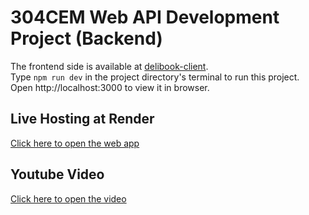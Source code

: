 # 304CEM Web API Development Project (Backend)

The frontend side is available at [delibook-client](https://github.com/jessicaclarita/delibook-client). \
Type `npm run dev` in the project directory's terminal to run this project. \
Open http://localhost:3000 to view it in browser.

## Live Hosting at Render
[Click here to open the web app](https://delibook.onrender.com/)


## Youtube Video
[Click here to open the video](https://youtu.be/9WGd_AHrY9s)

